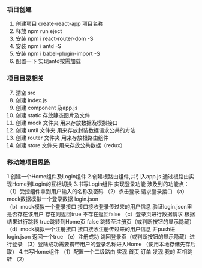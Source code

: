 ### 项目创建
1.  创建项目 create-react-app 项目名称
2.  释放 npm run eject
3.  安装 npm i react-router-dom -S
4.  安装 npm i antd -S 
5.  安装 npm i babel-plugin-import -S
6.  配置一下 实现antd按需加载
### 项目目录相关
7.  清空 src
8.  创建 index.js
9.  创建 component 及app.js
10. 创建 static 存放静态图片及文件
11. 创建 mock   文件夹 用来存放数据及模拟接口
11. 创建 until  文件夹 用来存放封装数据请求公共的方法
12. 创建 router 文件夹 用来存放根路由组件
13. 创建 store  文件夹 用来存放公共数据（redux）
### 移动端项目思路
1.创建一个Home组件及Login组件
2.创建根路由组件,并引入app.js 通过根路由实现Home到Login的互相切换
3.书写Login组件 实现登录功能 
   涉及到的功能点：（1）受控组件拿到用户输入的名称及密码
                （2）点击登录 请求登录接口 
                    （a）mock数据模拟一个登录数据 login.json  
                    （b）mock模拟一个登录接口 接口接收登录传过来的用户信息 验证login.json里是否存在该用户 存在则返回true 不存在返回false
                    （c）登录页进行数据请求 根据结果进行跳转 true跳转到Home页 false 跳转至注册页（或判断按钮的显示隐藏）
                    （d）mock模拟一个注册接口 接口接收注册传过来的用户信息 并push进login.json 返回一个true 
                    （e）注册成功 跳回登录页（或判断按钮的显示隐藏）进行登录
                （3）登陆成功需要携带用户的登录名称进入Home （使用本地存储先存后取）
4.书写Home组件
    （1）配置一个二级路由 实现 首页 订单 发现 我的 互相跳转
    （2）
  
